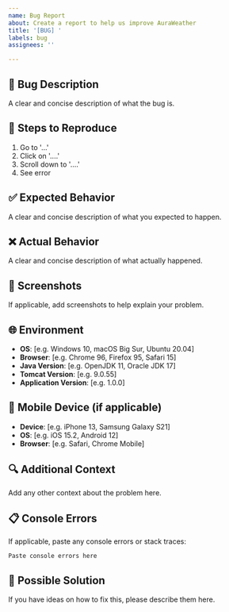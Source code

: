 ```yaml
---
name: Bug Report
about: Create a report to help us improve AuraWeather
title: '[BUG] '
labels: bug
assignees: ''

---
```


## 🐛 Bug Description
A clear and concise description of what the bug is.

## 🔄 Steps to Reproduce
1. Go to '...'
2. Click on '....'
3. Scroll down to '....'
4. See error

## ✅ Expected Behavior
A clear and concise description of what you expected to happen.

## ❌ Actual Behavior
A clear and concise description of what actually happened.

## 📸 Screenshots
If applicable, add screenshots to help explain your problem.

## 🌐 Environment
 - **OS**: [e.g. Windows 10, macOS Big Sur, Ubuntu 20.04]
 - **Browser**: [e.g. Chrome 96, Firefox 95, Safari 15]
 - **Java Version**: [e.g. OpenJDK 11, Oracle JDK 17]
 - **Tomcat Version**: [e.g. 9.0.55]
 - **Application Version**: [e.g. 1.0.0]

## 📱 Mobile Device (if applicable)
 - **Device**: [e.g. iPhone 13, Samsung Galaxy S21]
 - **OS**: [e.g. iOS 15.2, Android 12]
 - **Browser**: [e.g. Safari, Chrome Mobile]

## 🔍 Additional Context
Add any other context about the problem here.

## 📋 Console Errors
If applicable, paste any console errors or stack traces:

```
Paste console errors here
```

## 🔧 Possible Solution
If you have ideas on how to fix this, please describe them here.
